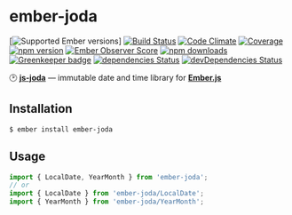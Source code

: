 # ember-joda
[![Supported Ember versions](https://embadge.io/v1/badge.svg?label=ember&start=2.12.0)]
[![Build Status](https://travis-ci.org/buschtoens/ember-joda.svg?branch=master)][travis]
[![Code Climate](https://codeclimate.com/github/buschtoens/ember-joda/badges/gpa.svg)][codeclimate]
[![Coverage](https://codeclimate.com/github/buschtoens/ember-joda/badges/coverage.svg)][codeclimate]
[![npm version](https://badge.fury.io/js/ember-joda.svg)][npm]
[![Ember Observer Score](https://emberobserver.com/badges/ember-joda.svg)][e-observer]
[![npm downloads](https://img.shields.io/npm/dt/ember-joda.svg)][npm]
[![Greenkeeper badge](https://badges.greenkeeper.io/buschtoens/ember-joda.svg)](https://greenkeeper.io/)
[![dependencies Status](https://david-dm.org/buschtoens/ember-joda/status.svg)](https://david-dm.org/buschtoens/ember-joda)
[![devDependencies Status](https://david-dm.org/buschtoens/ember-joda/dev-status.svg)](https://david-dm.org/buschtoens/ember-joda?type=dev)

:clock2: [**js-joda**][joda] — immutable date and time library for [**Ember.js**][ember]

[joda]:        https://github.com/js-joda/js-joda
[ember]:       https://github.com/emberjs/ember.js
[npm]:         https://www.npmjs.com/package/ember-joda
[travis]:      https://travis-ci.org/buschtoens/ember-joda
[codeclimate]: https://codeclimate.com/github/buschtoens/ember-joda
[e-observer]:  https://emberobserver.com/addons/ember-joda

## Installation

```
$ ember install ember-joda
```

## Usage

```js
import { LocalDate, YearMonth } from 'ember-joda';
// or
import { LocalDate } from 'ember-joda/LocalDate';
import { YearMonth } from 'ember-joda/YearMonth';
```
